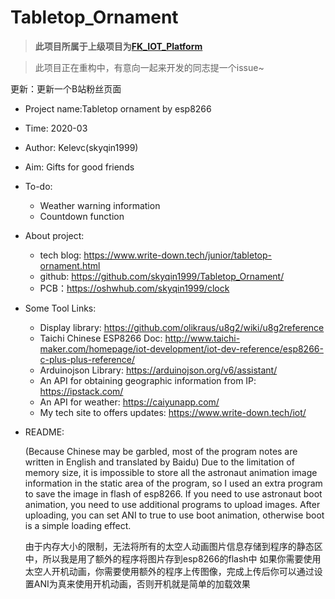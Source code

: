 # Tabletop_Ornament
> **此项目所属于上级项目为[FK_IOT_Platform](https://github.com/skyqin1999/FK_IOT_Platform)**

> 此项目正在重构中，有意向一起来开发的同志提一个issue~

更新：更新一个B站粉丝页面

- Project name:Tabletop ornament by esp8266
- Time: 2020-03
- Author: Kelevc(skyqin1999)
- Aim: Gifts for good friends
- To-do:
  - Weather warning information
  - Countdown function
- About project:
  - tech blog: <https://www.write-down.tech/junior/tabletop-ornament.html>
  - github: <https://github.com/skyqin1999/Tabletop_Ornament/>
  - PCB：<https://oshwhub.com/skyqin1999/clock>
- Some Tool Links:
  - Display library: <https://github.com/olikraus/u8g2/wiki/u8g2reference>
  - Taichi Chinese ESP8266 Doc: <http://www.taichi-maker.com/homepage/iot-development/iot-dev-reference/esp8266-c-plus-plus-reference/>
  - Arduinojson Library: <https://arduinojson.org/v6/assistant/>
  - An API for obtaining geographic information from IP: <https://ipstack.com/>
  - An API for weather: <https://caiyunapp.com/>
  - My tech site to offers updates: <https://www.write-down.tech/iot/>
- README:
  
  (Because Chinese may be garbled, most of the program notes are written in English and translated by Baidu)
  Due to the limitation of memory size, it is impossible to store all the astronaut animation image information in the static area of the program, so I used an extra program to save the image in flash of esp8266.
  If you need to use astronaut boot animation, you need to use additional programs to upload images. After uploading, you can set ANI to true to use boot animation, otherwise boot is a simple loading effect.

  由于内存大小的限制，无法将所有的太空人动画图片信息存储到程序的静态区中，所以我是用了额外的程序将图片存到esp8266的flash中
  如果你需要使用太空人开机动画，你需要使用额外的程序上传图像，完成上传后你可以通过设置ANI为真来使用开机动画，否则开机就是简单的加载效果

